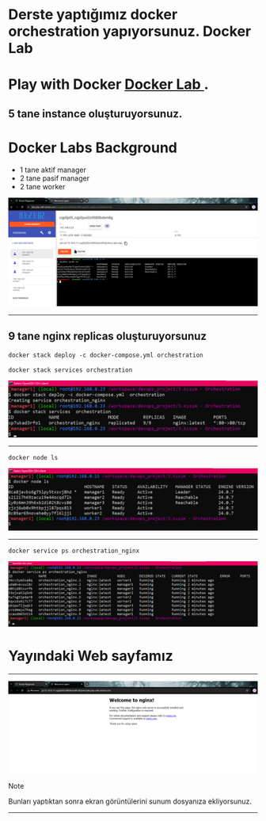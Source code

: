 # Derste yaptığımız docker orchestration yapıyorsunuz. Docker Lab

# Play with Docker [Docker Lab ](https://labs.play-with-docker.com/).


5 tane instance oluşturuyorsunuz.
---

# Docker Labs Background

  - 1 tane aktif manager
  - 2 tane pasif manager
  - 2 tane worker


![text](<../images/orchestration1.png>)

---


9 tane nginx replicas oluşturuyorsunuz
---


```
docker stack deploy -c docker-compose.yml orchestration
```

```
docker stack services orchestration
```



![text](<../images/orchestration2.png>)


---


```
docker node ls
```



![text](<../images/orchestration3.png>)


---

```
docker service ps orchestration_nginx
```

![text](<../images/orchestration4.png>)





# Yayındaki Web sayfamız 
---


![text](<../images/orchestration5.png>)




> [!NOTE]
  > Bunları yaptıktan sonra ekran görüntülerini sunum dosyanıza ekliyorsunuz.


---
